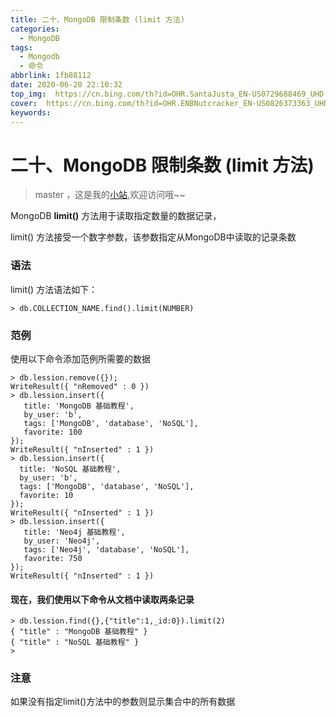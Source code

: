 ```yaml
---
title: 二十、MongoDB 限制条数 (limit 方法)
categories:
  - MongoDB
tags:
  - Mongodb
  - 命令
abbrlink: 1fb88112
date: 2020-06-20 22:10:32
top_img:  https://cn.bing.com/th?id=OHR.SantaJusta_EN-US0729688469_UHD.jpg
cover:  https://cn.bing.com/th?id=OHR.ENBNutcracker_EN-US0826373363_UHD.jpg
keywords:  
---
```

# 二十、MongoDB 限制条数 (limit 方法)
> master ，这是我的[小站](https://www.tryrun.top),欢迎访问哦~~

MongoDB **limit()** 方法用于读取指定数量的数据记录，

limit() 方法接受一个数字参数，该参数指定从MongoDB中读取的记录条数

### 语法

limit() 方法语法如下：

```
> db.COLLECTION_NAME.find().limit(NUMBER)
```

### 范例

使用以下命令添加范例所需要的数据

```
> db.lession.remove({});
WriteResult({ "nRemoved" : 0 })
> db.lession.insert({
   title: 'MongoDB 基础教程', 
   by_user: 'b',
   tags: ['MongoDB', 'database', 'NoSQL'],
   favorite: 100
});
WriteResult({ "nInserted" : 1 })
> db.lession.insert({
  title: 'NoSQL 基础教程', 
  by_user: 'b',
  tags: ['MongoDB', 'database', 'NoSQL'],
  favorite: 10
});
WriteResult({ "nInserted" : 1 })
> db.lession.insert({
   title: 'Neo4j 基础教程', 
   by_user: 'Neo4j',
   tags: ['Neo4j', 'database', 'NoSQL'],
   favorite: 750
});
WriteResult({ "nInserted" : 1 })
```

#### 现在，我们使用以下命令从文档中读取两条记录

```
> db.lession.find({},{"title":1,_id:0}).limit(2)
{ "title" : "MongoDB 基础教程" }
{ "title" : "NoSQL 基础教程" }
> 
```

### 注意

如果没有指定limit()方法中的参数则显示集合中的所有数据
